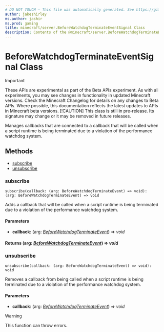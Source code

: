 ```yaml
---
# DO NOT TOUCH — This file was automatically generated. See https://github.com/mojang/minecraftapidocsgenerator to modify descriptions, examples, etc.
author: jakeshirley
ms.author: jashir
ms.prod: gaming
title: minecraft/server.BeforeWatchdogTerminateEventSignal Class
description: Contents of the @minecraft/server.BeforeWatchdogTerminateEventSignal class.
---
```

# BeforeWatchdogTerminateEventSignal Class
>[!IMPORTANT]
>These APIs are experimental as part of the Beta APIs experiment. As with all experiments, you may see changes in functionality in updated Minecraft versions. Check the Minecraft Changelog for details on any changes to Beta APIs. Where possible, this documentation reflects the latest updates to APIs in Minecraft beta versions.
> [!CAUTION]
> This class is still in pre-release.  Its signature may change or it may be removed in future releases.

Manages callbacks that are connected to a callback that will be called when a script runtime is being terminated due to a violation of the performance watchdog system.

## Methods
- [subscribe](#subscribe)
- [unsubscribe](#unsubscribe)

### **subscribe**
`
subscribe(callback: (arg: BeforeWatchdogTerminateEvent) => void): (arg: BeforeWatchdogTerminateEvent) => void
`

Adds a callback that will be called when a script runtime is being terminated due to a violation of the performance watchdog system.

#### **Parameters**
- **callback**: (arg: [*BeforeWatchdogTerminateEvent*](BeforeWatchdogTerminateEvent.md)) => *void*

#### **Returns** (arg: [*BeforeWatchdogTerminateEvent*](BeforeWatchdogTerminateEvent.md)) => *void*

### **unsubscribe**
`
unsubscribe(callback: (arg: BeforeWatchdogTerminateEvent) => void): void
`

Removes a callback from being called when a script runtime is being terminated due to a violation of the performance watchdog system.

#### **Parameters**
- **callback**: (arg: [*BeforeWatchdogTerminateEvent*](BeforeWatchdogTerminateEvent.md)) => *void*

> [!WARNING]
> This function can throw errors.
